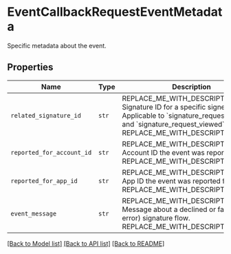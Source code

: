 # EventCallbackRequestEventMetadata

Specific metadata about the event.

## Properties
Name | Type | Description | Notes
------------ | ------------- | ------------- | -------------
| `related_signature_id` | ```str``` | REPLACE_ME_WITH_DESCRIPTION_BEGIN Signature ID for a specific signer. Applicable to &#x60;signature_request_signed&#x60; and &#x60;signature_request_viewed&#x60; events. REPLACE_ME_WITH_DESCRIPTION_END |  |
| `reported_for_account_id` | ```str``` | REPLACE_ME_WITH_DESCRIPTION_BEGIN Account ID the event was reported for. REPLACE_ME_WITH_DESCRIPTION_END |  |
| `reported_for_app_id` | ```str``` | REPLACE_ME_WITH_DESCRIPTION_BEGIN App ID the event was reported for. REPLACE_ME_WITH_DESCRIPTION_END |  |
| `event_message` | ```str``` | REPLACE_ME_WITH_DESCRIPTION_BEGIN Message about a declined or failed (due to error) signature flow. REPLACE_ME_WITH_DESCRIPTION_END |  |

[[Back to Model list]](../README.md#documentation-for-models) [[Back to API list]](../README.md#documentation-for-api-endpoints) [[Back to README]](../README.md)

